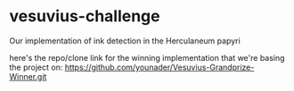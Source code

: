 # vesuvius-challenge
Our implementation of ink detection in the Herculaneum papyri

here's the repo/clone link for the winning implementation that we're basing the project on:
https://github.com/younader/Vesuvius-Grandprize-Winner.git
